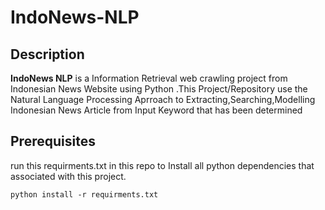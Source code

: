 # IndoNews-NLP

## Description
<b>IndoNews NLP</b> is a Information Retrieval web crawling project from Indonesian News Website using Python .This Project/Repository 
use the Natural Language Processing Aprroach to Extracting,Searching,Modelling Indonesian News Article from Input Keyword that has been determined 

## Prerequisites

run this requirments.txt in this repo to Install all python dependencies that associated with this project.

```
python install -r requirments.txt
```


## 
